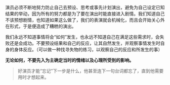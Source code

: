 演员必须不断地努力防止自己去预设、思考或事先计划演出，避免为自己设定已知结果的举动，因为所有的努力都是为了要在演出时能直接进入剧情。我们知道自己不该预想剧情，也知道如果这么做了，我们的表演就会机械化，而且会开始关心外在形式，于是便造成了糟糕的演出。

我们永远不知道事情将会“如何”发生，也永远不知道自己在满足这些需求时，会失败还是会成功。不要预设结果和自己的反应，让其自然发生，并观察事情发生时自身的身体反应。（可以做一种找寻失物的练习，以观察自己的反应和所发生的事）

**无论如何，不要先入为主确定当时的情绪以及心理所受到的影响。**

>好演员才能“忘记”下一步是什么，他甚至连下一句台词都忘了，直到他需要用时才想起来。